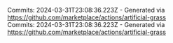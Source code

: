 Commits: 2024-03-31T23:08:36.223Z - Generated via https://github.com/marketplace/actions/artificial-grass
<br>
Commits: 2024-03-31T23:08:36.223Z - Generated via https://github.com/marketplace/actions/artificial-grass
<br>
